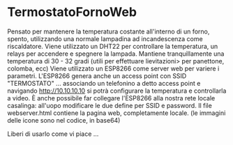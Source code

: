 # TermostatoFornoWeb
Pensato per mantenere la temperatura costante all'interno di un forno, spento, utilizzando una normale lampadina ad incandescenza come riscaldatore.
Viene utilizzato un DHT22 per controllare la temperatura, un relays per accendere e spegnere la lampada.
Mantiene tranquillamente una temperatura di 30 - 32 gradi (utili per effettuare lievitazioni> per panettone, colomba, ecc)
Viene utilizzato un ESP8266 come server web per variere i parametri.
L'ESP8266 genera anche un access point con SSID "TERMOSTATO" ... associando un telefonino a detto access point e navigando http://10.10.10.10 si potrà configurare la temperatura e controllarla a video.
È anche possibile far collegare l'ESP8266 alla nostra rete locale casalinga: all'uopo modificare le due define per SSID e password.
Il file webserver.html contiene la pagina web, completamente locale. (le immagini delle icone sono nel codice, in base64)


Liberi di usarlo come vi piace ...
